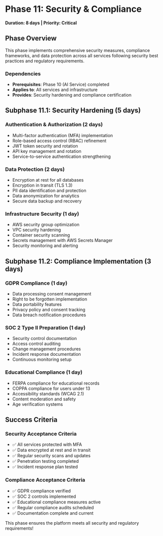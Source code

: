 # Phase 11: Security & Compliance
**Duration: 8 days | Priority: Critical**

## Phase Overview

This phase implements comprehensive security measures, compliance frameworks, and data protection across all services following security best practices and regulatory requirements.

### Dependencies
- **Prerequisites**: Phase 10 (AI Service) completed
- **Applies to**: All services and infrastructure
- **Provides**: Security hardening and compliance certification

## Subphase 11.1: Security Hardening (5 days)

### Authentication & Authorization (2 days)
- Multi-factor authentication (MFA) implementation
- Role-based access control (RBAC) refinement
- JWT token security and rotation
- API key management and rotation
- Service-to-service authentication strengthening

### Data Protection (2 days)
- Encryption at rest for all databases
- Encryption in transit (TLS 1.3)
- PII data identification and protection
- Data anonymization for analytics
- Secure data backup and recovery

### Infrastructure Security (1 day)
- AWS security group optimization
- VPC security hardening
- Container security scanning
- Secrets management with AWS Secrets Manager
- Security monitoring and alerting

## Subphase 11.2: Compliance Implementation (3 days)

### GDPR Compliance (1 day)
- Data processing consent management
- Right to be forgotten implementation
- Data portability features
- Privacy policy and consent tracking
- Data breach notification procedures

### SOC 2 Type II Preparation (1 day)
- Security control documentation
- Access control auditing
- Change management procedures
- Incident response documentation
- Continuous monitoring setup

### Educational Compliance (1 day)
- FERPA compliance for educational records
- COPPA compliance for users under 13
- Accessibility standards (WCAG 2.1)
- Content moderation and safety
- Age verification systems

## Success Criteria

### Security Acceptance Criteria
- ✅ All services protected with MFA
- ✅ Data encrypted at rest and in transit
- ✅ Regular security scans and updates
- ✅ Penetration testing completed
- ✅ Incident response plan tested

### Compliance Acceptance Criteria
- ✅ GDPR compliance verified
- ✅ SOC 2 controls implemented
- ✅ Educational compliance measures active
- ✅ Regular compliance audits scheduled
- ✅ Documentation complete and current

This phase ensures the platform meets all security and regulatory requirements! 